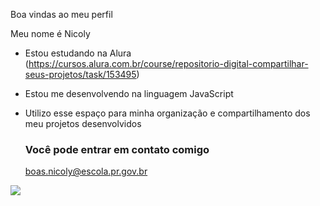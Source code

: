 Boa vindas ao meu perfil

Meu nome é Nicoly

- Estou estudando na Alura (https://cursos.alura.com.br/course/repositorio-digital-compartilhar-seus-projetos/task/153495)
- Estou me desenvolvendo na linguagem JavaScript
- Utilizo esse espaço para minha organização e compartilhamento dos meu projetos desenvolvidos

  ### Você pode entrar em contato comigo

  boas.nicoly@escola.pr.gov.br


 ![](https://media1.tenor.com/m/kU9efD-vWE0AAAAC/enyell-enyell-burro.gif)
